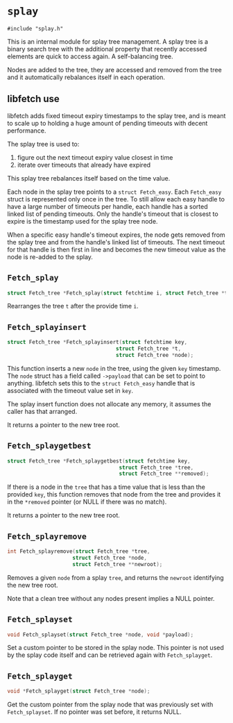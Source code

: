 <!--
Copyright (C) Daniel Stenberg, <daniel@haxx.se>, et al.

SPDX-License-Identifier: fetch
-->

# `splay`

    #include "splay.h"

This is an internal module for splay tree management. A splay tree is a binary
search tree with the additional property that recently accessed elements are
quick to access again. A self-balancing tree.

Nodes are added to the tree, they are accessed and removed from the tree and
it automatically rebalances itself in each operation.

## libfetch use

libfetch adds fixed timeout expiry timestamps to the splay tree, and is meant
to scale up to holding a huge amount of pending timeouts with decent
performance.

The splay tree is used to:

1. figure out the next timeout expiry value closest in time
2. iterate over timeouts that already have expired

This splay tree rebalances itself based on the time value.

Each node in the splay tree points to a `struct Fetch_easy`. Each `Fetch_easy`
struct is represented only once in the tree. To still allow each easy handle
to have a large number of timeouts per handle, each handle has a sorted linked
list of pending timeouts. Only the handle's timeout that is closest to expire
is the timestamp used for the splay tree node.

When a specific easy handle's timeout expires, the node gets removed from the
splay tree and from the handle's linked list of timeouts. The next timeout for
that handle is then first in line and becomes the new timeout value as the
node is re-added to the splay.

## `Fetch_splay`

~~~c
struct Fetch_tree *Fetch_splay(struct fetchtime i, struct Fetch_tree *t);
~~~

Rearranges the tree `t` after the provide time `i`.

## `Fetch_splayinsert`

~~~c
struct Fetch_tree *Fetch_splayinsert(struct fetchtime key,
                                   struct Fetch_tree *t,
                                   struct Fetch_tree *node);
~~~

This function inserts a new `node` in the tree, using the given `key`
timestamp. The `node` struct has a field called `->payload` that can be set to
point to anything. libfetch sets this to the `struct Fetch_easy` handle that is
associated with the timeout value set in `key`.

The splay insert function does not allocate any memory, it assumes the caller
has that arranged.

It returns a pointer to the new tree root.

## `Fetch_splaygetbest`

~~~c
struct Fetch_tree *Fetch_splaygetbest(struct fetchtime key,
                                    struct Fetch_tree *tree,
                                    struct Fetch_tree **removed);
~~~

If there is a node in the `tree` that has a time value that is less than the
provided `key`, this function removes that node from the tree and provides it
in the `*removed` pointer (or NULL if there was no match).

It returns a pointer to the new tree root.

## `Fetch_splayremove`

~~~c
int Fetch_splayremove(struct Fetch_tree *tree,
                     struct Fetch_tree *node,
                     struct Fetch_tree **newroot);
~~~

Removes a given `node` from a splay `tree`, and returns the `newroot`
identifying the new tree root.

Note that a clean tree without any nodes present implies a NULL pointer.

## `Fetch_splayset`

~~~c
void Fetch_splayset(struct Fetch_tree *node, void *payload);
~~~

Set a custom pointer to be stored in the splay node. This pointer is not used
by the splay code itself and can be retrieved again with `Fetch_splayget`.

## `Fetch_splayget`

~~~c
void *Fetch_splayget(struct Fetch_tree *node);
~~~

Get the custom pointer from the splay node that was previously set with
`Fetch_splayset`. If no pointer was set before, it returns NULL.
